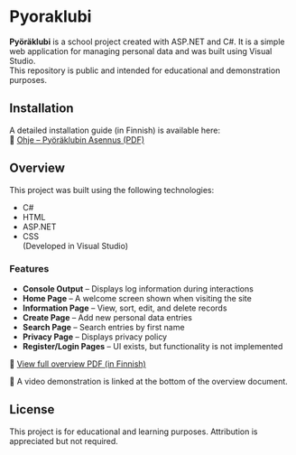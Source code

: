 # Pyoraklubi

**Pyöräklubi** is a school project created with ASP.NET and C#. It is a simple web application for managing personal data and was built using Visual Studio.  
This repository is public and intended for educational and demonstration purposes.

## Installation

A detailed installation guide (in Finnish) is available here:  
📄 [Ohje – Pyöräklubin Asennus (PDF)](https://github.com/VideoGamerMan/Pyoraklubi/blob/main/Ohje%20-%20Py%C3%B6r%C3%A4klubin%20Asennus.pdf)

## Overview

This project was built using the following technologies:

- C#
- HTML
- ASP.NET
- CSS  
(Developed in Visual Studio)

### Features

- **Console Output** – Displays log information during interactions
- **Home Page** – A welcome screen shown when visiting the site
- **Information Page** – View, sort, edit, and delete records
- **Create Page** – Add new personal data entries
- **Search Page** – Search entries by first name
- **Privacy Page** – Displays privacy policy
- **Register/Login Pages** – UI exists, but functionality is not implemented

📄 [View full overview PDF (in Finnish)](https://github.com/VideoGamerMan/Pyoraklubi/blob/main/Py%C3%B6r%C3%A4klubi%20Yleiskatsaus.pdf)

🎥 A video demonstration is linked at the bottom of the overview document.

## License

This project is for educational and learning purposes. Attribution is appreciated but not required.
